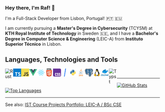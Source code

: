 ### Hey there, I'm Raf! 👋

I'm a Full-Stack Developer from Lisbon, Portugal! 🇵🇹 🇪🇺

I am currently pursuing a **Master's Degree in Cybersecurity** (TCYSM) at
**KTH Royal Institute of Technology** in Sweden 🇸🇪, and I have a
**Bachelor's Degree in Computer Science & Engineering** (LEIC-A) from
**Instituto Superior Técnico** in Lisbon.

## Languages, Technologies and Tools

[<img align="left" title="Rust" alt="Rust" width="26px" src="https://raw.githubusercontent.com/rust-lang/rust-artwork/refs/heads/master/logo/rust-logo-64x64.png" />][github]
[<img align="left" title="TypeScript" alt="TypeScript" width="26px" src="https://raw.githubusercontent.com/github/explore/80688e429a7d4ef2fca1e82350fe8e3517d3494d/topics/typescript/typescript.png" />][github]
[<img align="left" title="JavaScript" alt="JavaScript" width="26px" src="https://raw.githubusercontent.com/github/explore/80688e429a7d4ef2fca1e82350fe8e3517d3494d/topics/javascript/javascript.png" />][github]
[<img align="left" title="Vue" alt="Vue" width="26px" src="https://raw.githubusercontent.com/github/explore/80688e429a7d4ef2fca1e82350fe8e3517d3494d/topics/vue/vue.png" />][github]
[<img align="left" title="React" alt="React" width="26px" src="https://raw.githubusercontent.com/github/explore/80688e429a7d4ef2fca1e82350fe8e3517d3494d/topics/react/react.png" />][github]
[<img align="left" title="HTML" alt="HTML" width="26px" src="https://raw.githubusercontent.com/github/explore/80688e429a7d4ef2fca1e82350fe8e3517d3494d/topics/html/html.png" />][github]
[<img align="left" title="CSS" alt="CSS" width="26px" src="https://raw.githubusercontent.com/github/explore/8144ae7e9ec2274bdb8f76bdbdb6e6509538c7a8/topics/css/css.png" />][github]
[<img align="left" title="htmx" alt="htmx" height="26px" width="26px" src="https://raw.githubusercontent.com/bigskysoftware/htmx/86893ebf4cb0f38484a522044f9a07cdd79398fa/www/static/favicon.svg" />][github]
[<img align="left" title="Python" alt="Python" width="26px" src="https://raw.githubusercontent.com/github/explore/80688e429a7d4ef2fca1e82350fe8e3517d3494d/topics/python/python.png" />][github]
[<img align="left" title="Java" alt="Java" width="26px" src="https://raw.githubusercontent.com/github/explore/5b3600551e122a3277c2c5368af2ad5725ffa9a1/topics/java/java.png" />][github]
[<img align="left" title="PostgreSQL" alt="PostgreSQL" width="26px" src="https://raw.githubusercontent.com/github/explore/80688e429a7d4ef2fca1e82350fe8e3517d3494d/topics/postgresql/postgresql.png" />][github]
[<img align="left" title="Linux" alt="Linux" width="26px" src="https://raw.githubusercontent.com/github/explore/eb40fa94e4b686db568094600bb30065acce30c3/topics/linux/linux.png" />][github]
[<img align="left" title="Docker" alt="Docker" width="26px" src="https://raw.githubusercontent.com/github/explore/80688e429a7d4ef2fca1e82350fe8e3517d3494d/topics/docker/docker.png" />][github]
[<img align="left" title="Typst" alt="Typst" width="26px" src="https://avatars.githubusercontent.com/u/67595261" />][github]

<br />

---

[![GitHub Stats](https://github-readme-stats.rso.pt/api?username=RafDevX&custom_title=GitHub%20Stats&show_icons=true&hide=stars&hide_rank=true&bg_color=45,fca900,4c00fc&title_color=fff&text_color=fff&icon_color=fff)][github]
[![Top Languages](https://github-readme-stats.rso.pt/api/top-langs/?username=RafDevX&custom_title=Top%20Languages&layout=compact&langs_count=10&hide=assembly,prolog&exclude_repo=quizzes-tutor-es&bg_color=-45,1f0559,4c00fc&title_color=fff&text_color=fff&icon_color=fff)][github]

---

See also: [IST Course Projects Portfolio: LEIC-A / BSc CSE](https://gist.github.com/RafDevX/46ddc5b68ea97c46b5ffd18854670042)

[github]: https://github.com/RafDevX
